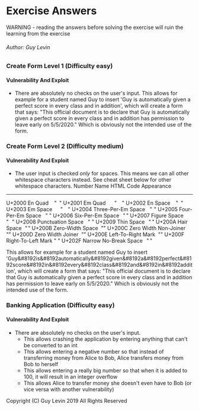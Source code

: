 # Exercise Answers
WARNING - reading the answers before solving the exercise will ruin the learning from the exercise

###### Author: Guy Levin

### Create Form Level 1 (Difficulty easy)

#### Vulnerability And Exploit
* There are absolutely no checks on the user's input. 
This allows for example for a student named Guy to insert 'Guy is automatically given a perfect score in every class and in addition', which will create a form that says: "This official document is to declare that Guy is automatically given a perfect score in every class and in addition has permission to leave early on 5/5/2020." Which is obviously not the intended use of the form.

### Create Form Level 2 (Difficulty medium)

#### Vulnerability And Exploit
* The user input is checked *only* for spaces. This means we can all other whitespace characters instead. See cheat sheet below for other whitespace characters.
Number    Name                   HTML Code    Appearance
------    --------------------   ---------    ----------
U+2000    En Quad                &#8192;      " "
U+2001    Em Quad                &#8193;      " "
U+2002    En Space               &#8194;      " "
U+2003    Em Space               &#8195;      " "
U+2004    Three-Per-Em Space     &#8196;      " "
U+2005    Four-Per-Em Space      &#8197;      " "
U+2006    Six-Per-Em Space       &#8198;      " "
U+2007    Figure Space           &#8199;      " "
U+2008    Punctuation Space      &#8200;      " "
U+2009    Thin Space             &#8201;      " "
U+200A    Hair Space             &#8202;      " "
U+200B    Zero-Width Space       &#8203;      "​"
U+200C    Zero Width Non-Joiner  &#8204;      "‌"
U+200D    Zero Width Joiner      &#8205;      "‍"
U+200E    Left-To-Right Mark     &#8206;      "‎"
U+200F    Right-To-Left Mark     &#8207;      "‏"
U+202F    Narrow No-Break Space  &#8239;      " "

This allows for example for a student named Guy to insert 'Guy&#8192is&#8192automatically&#8192given&#8192a&#8192perfect&#8192score&#8192in&#8192every&#8192class&#8192and&#8192in&#8192addition', which will create a form that says: "This official document is to declare that Guy is automatically given a perfect score in every class and in addition has permission to leave early on 5/5/2020." Which is obviously not the intended use of the form.

### Banking Application (Difficulty easy)

#### Vulnerability And Exploit
* There are absolutely no checks on the user's input. 
	* This allows crashing the application by entering anything that can't be converted to an int
	* This allows entering a negative number so that instead of transferring money from Alice to Bob, Alice transfers money from Bob to herself
	* This allows entering a really big number so that when it is added to 100, it will result in an integer overflow
	* This allows Alice to transfer money she doesn't even have to Bob (or vice versa with another vulnerability)

Copyright (C) Guy Levin 2019 All Rights Reserved
